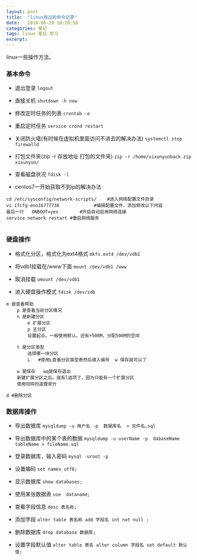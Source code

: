 ```yaml
---
layout: post
title:  "linux用过的命令记录"
date:   2018-06-29 10:20:56
categories: 笔记
tags: linux 笔记 学习
excerpt: 
---
```



linux一些操作方法。




### 基本命令
- 退出登录
`logout`

- 直接关机
`shutdown -h now`

- 修改定时任务的列表
`crontab -e`

- 重启定时任务
`service crond restart`

- 关闭防火墙(有时候在虚拟机里面访问不进去的解决办法)
`systemctl stop firewalld`

- 打包文件夹(zip -r 存放地址 打包的文件夹)
`zip -r /home/xixunyunback.zip xixunyun/`

- 查看磁盘状况
`fdisk -l`

- centos7一开始获取不到ip的解决办法

```shell
cd /etc/sysconfig/network-scripts/    #进入网络配置文件目录
vi ifcfg-eno16777736             #编辑配置文件，添加修改以下内容
最后一行   ONBOOT=yes        #开启自动启用网络连接
service network restart #重启网络服务
   
```

### 硬盘操作
- 格式化分区，格式化为ext4格式
`mkfs.ext4 /dev/vdb1`

- 将vdb1挂载在/www下面
`mount /dev/vdb1 /www`

- 取消挂载
`umount /dev/vdb1`

- 进入硬盘操作模式
`fdisk /dev/sdb`

```shell
m 是查看帮助
    p 是查看当前分区情况
    n 是新建分区
        e 扩展分区
        p 主分区
        设置起点。一般使用默认。还有+500M，分配500M的空间

    t 是分区类型
        选择哪一块分区
        L   #使用L查看分区类型表然后填入编号  w 保存就可以了

    w 是保存   wq是保存退出
    新建扩展分区之后。就有l选项了，因为只能有一个扩展分区
    使用同样的道理来分

d #删除分区
```


### 数据库操作
- 导出数据库
`mysqldump -u 用户名 -p  数据库名  > 文件名.sql`

- 导出数据库中的某个表的数据
`mysqldump -u userName -p  dabaseName tableName > fileName.sql `

- 登录数据库，输入密码
`mysql -uroot -p`

- 设置编码
`set names utf8;`

- 显示数据库
`show databases;`

- 使用某张数据表
`use  dataname;`

- 查看字段信息
`desc 表名称;`

- 添加字段
`alter table 表名称 add 字段名 int not null ;`

- 删除数据库
`drop database 数据库;`

- 设置字段默认值
`alter table 表名 alter column 字段名 set default 默认值;`